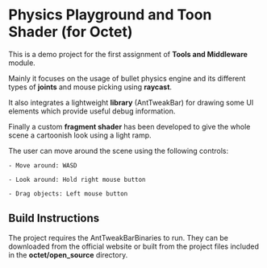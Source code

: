 # Physics Playground and Toon Shader (for Octet)

This is a demo project for the first assignment of **Tools and Middleware** module.

Mainly it focuses on the usage of bullet physics engine and its different types of **joints** and mouse picking using **raycast**.

It also integrates a lightweight **library** (AntTweakBar) for drawing some UI elements which provide useful debug information.

Finally a custom **fragment shader** has been developed to give the whole scene a cartoonish look using a light ramp.

The user can move around the scene using the following controls:

	- Move around: WASD
	
	- Look around: Hold right mouse button
	
	- Drag objects: Left mouse button

Build Instructions
------------------

The project requires the AntTweakBarBinaries to run. They can be downloaded from the official website or built from the project files included in the **octet/open_source** directory.